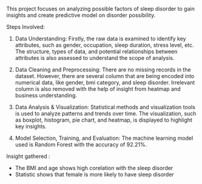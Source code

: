 This project focuses on analyzing possible factors of sleep disorder to gain insights and create predictive model on disorder possibility.

Steps Involved:
1. Data Understanding:
    Firstly, the raw data is examined to identify key attributes, such as gender, occupation, sleep duration, stress level, etc. The structure, types of data, and potential relationships between attributes is also assessed to understand the scope of analysis.

2. Data Cleaning and Preprocessing:
    There are no missing records in the dataset. However, there are several column that are being encoded into numerical data, like gender, bmi category, and sleep disorder. Irrelevant column is also removed with the help of insight from heatmap and business understanding.

3. Data Analysis & Visualization:
    Statistical methods and visualization tools is used to analyze patterns and trends over time. The visualization, such as boxplot, histogram, pie chart, and heatmap, is displayed to highlight key insights.

4. Model Selection, Training, and Evaluation:
    The machine learning model used is Random Forest with the accuracy of 92.21%.

Insight gathered :
- The BMI and age shows high corelation with the sleep disorder
- Statistic shows that female is more likely to have sleep disorder
